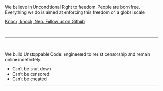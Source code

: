 
We believe in Unconditional Right to freedom. People are born free. Everything we do is aimed at enforcing this freedom on a global scale
<br />

[Knock, knock, Neo. Follow us on Github](https://github.com/horizontalsystems)

<br />
<hr />
<br />

We build Unstoppable Code: engineered to resist censorship and remain online indefinitely.

+ Can’t be shut down
+ Can’t be censored 
+ Can’t  be cheated

<hr />


